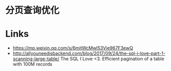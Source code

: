 # 分页查询优化

# Links

- https://mp.weixin.qq.com/s/6mitWcMwl53Vie967F3ewQ
- http://allyouneedisbackend.com/blog/2017/09/24/the-sql-i-love-part-1-scanning-large-table/ 
The SQL I Love <3. Efficient pagination of a table with 100M records